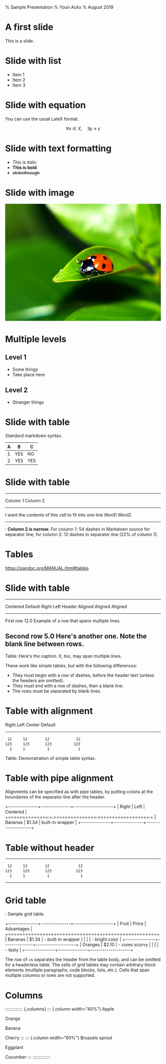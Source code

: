 % Sample Presentation
% Youri Ackx
% August 2019

# A first slide

This is a slide.

# Slide with list

- Item 1
- Item 2
- Item 3

# Slide with equation

You can use the usual LateX format.

$$ \forall x \in X, \quad \exists y \leq \epsilon $$

# Slide with text formatting

- *This is italic*
- **This is bold**
- ~~strikethrough~~

# Slide with image

![This is a free image of a ladybug](ladybird-1367182.jpg)

# Multiple levels

## Level 1

- Some things
- Take place here

## Level 2

- Stranger things

# Slide with table

Standard markdown syntax.

A        | B    | C
-------- | ---- | ----
1        | YES  | NO
2        | YES  | YES

# Slide with table

--------------------------------------------------------------------
Column 1                                                Column 2
------------------------------------------------------  ------------
I want the contents of this cell to fit into one line   Word1 Word2

------------------------------------------------------  ------------

: **Column 2 is narrow.** For column 1: 54 dashes in Markdown source 
for separator line; for column 2: 12 dashes in separator line (22% of column 1).

# Tables

https://pandoc.org/MANUAL.html#tables

# Slide with table

-------------------------------------------------------------
 Centered   Default           Right Left
  Header    Aligned         Aligned Aligned
----------- ------- --------------- -------------------------
   First    row                12.0 Example of a row that
                                    spans multiple lines.

  Second    row                 5.0 Here's another one. Note
                                    the blank line between
                                    rows.
-------------------------------------------------------------

Table: Here's the caption. It, too, may span
multiple lines.

These work like simple tables, but with the following differences:

- They must begin with a row of dashes, before the header text (unless the headers are omitted).
- They must end with a row of dashes, then a blank line.
- The rows must be separated by blank lines.

# Table with alignment

  Right     Left     Center     Default
-------     ------ ----------   -------
     12     12        12            12
    123     123       123          123
      1     1          1             1

Table: Demonstration of simple table syntax.

# Table with pipe alignment

Alignments can be specified as with pipe tables, by putting colons at the boundaries of the separator line after the header.

+---------------+---------------+--------------------+
| Right         | Left          | Centered           |
+==============:+:==============+:==================:+
| Bananas       | $1.34         | built-in wrapper   |
+---------------+---------------+--------------------+



# Table without header

-------     ------ ----------   -------
     12     12        12             12
    123     123       123           123
      1     1          1              1
-------     ------ ----------   -------


# Grid table

: Sample grid table.

+---------------+---------------+--------------------+
| Fruit         | Price         | Advantages         |
+===============+===============+====================+
| Bananas       | $1.34         | - built-in wrapper |
|               |               | - bright color     |
+---------------+---------------+--------------------+
| Oranges       | $2.10         | - cures scurvy     |
|               |               | - tasty            |
+---------------+---------------+--------------------+

The row of `=`s separates the header from the table body, and can be omitted for a headerless table. The cells of grid tables may contain arbitrary block elements (multiple paragraphs, code blocks, lists, etc.). Cells that span multiple columns or rows are not supported. 

# Columns
:::::::::::::: {.columns}
::: {.column width="40%"}
Apple

Orange

Banana

Cherry
:::
::: {.column width="60%"}
Brussels sprout

Eggplant

Cucumber
:::
::::::::::::::
